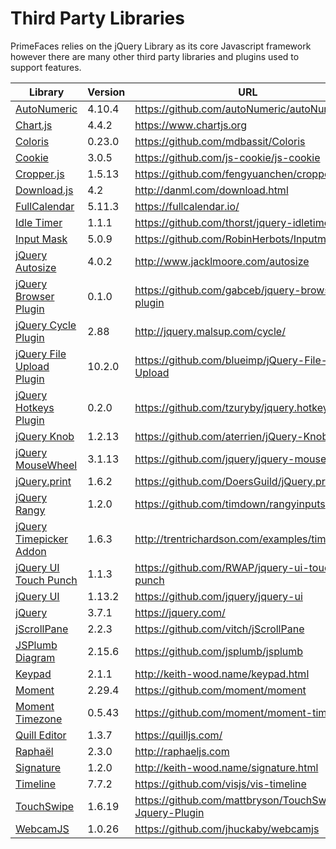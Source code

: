 # Third Party Libraries

PrimeFaces relies on the jQuery Library as its core Javascript framework however there
are many other third party libraries and plugins used to support features.

| Library | Version | URL |
| --- | --- | --- |
| [AutoNumeric](../jsdocs/classes/node_modules_autonumeric.export_-1.html) | 4.10.4 | https://github.com/autoNumeric/autoNumeric |
| [Chart.js](../jsdocs/classes/node_modules__types_chart_js.export_-1.html) | 4.4.2 | https://www.chartjs.org |
| [Coloris](../jsdocs/interfaces/src_PrimeFaces.Coloris.html) | 0.23.0 | https://github.com/mdbassit/Coloris |
| [Cookie](../jsdocs/modules/node_modules__types_js_cookie.html) | 3.0.5 | https://github.com/js-cookie/js-cookie |
| [Cropper.js](../jsdocs/classes/node_modules_cropperjs_types.Cropper-1.html) | 1.5.13 | https://github.com/fengyuanchen/cropperjs |
| [Download.js](../jsdocs/modules/node_modules__types_downloadjs.html) | 4.2 | http://danml.com/download.html |
| [FullCalendar](../jsdocs/classes/node_modules__fullcalendar_core_main.Calendar.html) | 5.11.3 | https://fullcalendar.io/ |
| [Idle Timer](../jsdocs/interfaces/src_PrimeFaces.JQuery-1.html#idleTimer) | 1.1.1 | https://github.com/thorst/jquery-idletimer |
| [Input Mask](../jsdocs/interfaces/node_modules__types_inputmask.default.Static.html) | 5.0.9 | https://github.com/RobinHerbots/Inputmask |
| [jQuery Autosize](../jsdocs/modules/src_PrimeFaces.html#autosize-1) | 4.0.2 | http://www.jacklmoore.com/autosize |
| [jQuery Browser Plugin](../jsdocs/interfaces/src_PrimeFaces.JQueryStatic.html#browser)  | 0.1.0 | https://github.com/gabceb/jquery-browser-plugin |
| [jQuery Cycle Plugin](../jsdocs/interfaces/src_PrimeFaces.JQuery-1.html#cycle) | 2.88 |  http://jquery.malsup.com/cycle/ |
| [jQuery File Upload Plugin](../jsdocs/interfaces/src_PrimeFaces.JQuery-1.html#fileupload) | 10.2.0 | https://github.com/blueimp/jQuery-File-Upload |
| [jQuery Hotkeys Plugin](../jsdocs/interfaces/src_PrimeFaces.JQueryStatic.html#hotkeys) | 0.2.0 | https://github.com/tzuryby/jquery.hotkeys |
| [jQuery Knob](../jsdocs/interfaces/src_PrimeFaces.JQuery-1.html#knob) | 1.2.13 | https://github.com/aterrien/jQuery-Knob |
| [jQuery MouseWheel](../jsdocs/interfaces/src_PrimeFaces.JQuery-1.html#mousewheel) | 3.1.13 | https://github.com/jquery/jquery-mousewheel |
| [jQuery.print](../jsdocs/modules/src_PrimeFaces.html#printJS) | 1.6.2 | https://github.com/DoersGuild/jQuery.print |
| [jQuery Rangy](../jsdocs/modules/src_PrimeFaces.JQueryRangy.html) | 1.2.0 | https://github.com/timdown/rangyinputs |
| [jQuery Timepicker Addon](../jsdocs/interfaces/src_PrimeFaces.JQuery-1.html#timepicker) | 1.6.3 | http://trentrichardson.com/examples/timepicker |
| [jQuery UI Touch Punch](../jsdocs/interfaces/src_PrimeFaces.JQuery-1.html#touchpunch) | 1.1.3 | https://github.com/RWAP/jquery-ui-touch-punch |
| [jQuery UI](../jsdocs/modules/node_modules__types_jqueryui.html) | 1.13.2 | https://github.com/jquery/jquery-ui |
| [jQuery](../jsdocs/interfaces/src_PrimeFaces.JQuery-1.html) | 3.7.1 | https://jquery.com/ |
| [jScrollPane](../jsdocs/interfaces/src_PrimeFaces.JQuery-1.html#jScrollPane) | 2.2.3 | https://github.com/vitch/jScrollPane |
| [JSPlumb Diagram](../jsdocs/modules/node_modules_jsplumb.export_.html) | 2.15.6 | https://github.com/jsplumb/jsplumb |
| [Keypad](../jsdocs/interfaces/src_PrimeFaces.JQuery-1.html#keypad) | 2.1.1 | http://keith-wood.name/keypad.html |
| [Moment](../jsdocs/modules/node_modules_moment_ts3_1_typings_moment.html) | 2.29.4 | https://github.com/moment/moment |
| [Moment Timezone](../jsdocs/modules/node_modules_moment_ts3_1_typings_moment.html#tz) | 0.5.43 | https://github.com/moment/moment-timezone |
| [Quill Editor](../jsdocs/modules/node_modules__types_quill.html) | 1.3.7 | https://quilljs.com/ |
| [Raphaël](../jsdocs/interfaces/node_modules__types_raphael.RaphaelStatic.html) | 2.3.0 | http://raphaeljs.com |
| [Signature](../jsdocs/interfaces/src_PrimeFaces.JQuery-1.html#signature) | 1.2.0 | http://keith-wood.name/signature.html |
| [Timeline](../jsdocs/modules/node_modules_vis_timeline_declarations.html) | 7.7.2 | https://github.com/visjs/vis-timeline |
| [TouchSwipe](../jsdocs/interfaces/src_PrimeFaces.JQuery-1.html#swipe) | 1.6.19 | https://github.com/mattbryson/TouchSwipe-Jquery-Plugin |
| [WebcamJS](../jsdocs/modules/src_PrimeFaces.Webcam.html) | 1.0.26 | https://github.com/jhuckaby/webcamjs |
